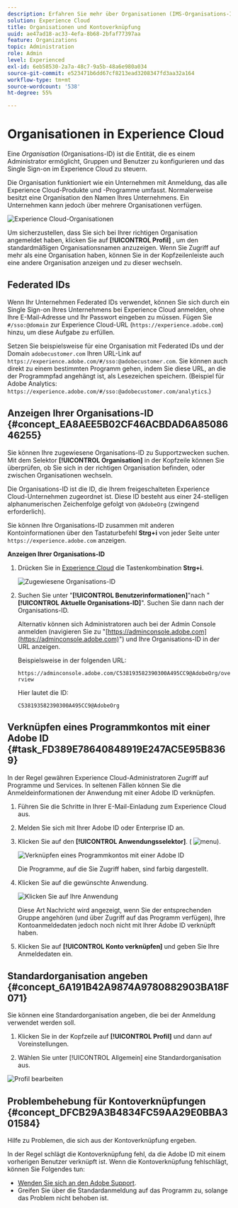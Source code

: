 ```yaml
---
description: Erfahren Sie mehr über Organisationen (IMS-Organisations-ID) und die Verknüpfung von Lösungskonten mit Experience Cloud.
solution: Experience Cloud
title: Organisationen und Kontoverknüpfung
uuid: ae47ad18-ac33-4efa-8b68-2bfaf77397aa
feature: Organizations
topic: Administration
role: Admin
level: Experienced
exl-id: 6eb58530-2a7a-48c7-9a5b-48a6e980a034
source-git-commit: e523471b6dd67cf8213ead3208347fd3aa32a164
workflow-type: tm+mt
source-wordcount: '538'
ht-degree: 55%

---
```


# Organisationen in Experience Cloud

Eine *Organisation* (Organisations-ID) ist die Entität, die es einem Administrator ermöglicht, Gruppen und Benutzer zu konfigurieren und das Single Sign-on im Experience Cloud zu steuern.

Die Organisation funktioniert wie ein Unternehmen mit Anmeldung, das alle Experience Cloud-Produkte und -Programme umfasst. Normalerweise besitzt eine Organisation den Namen Ihres Unternehmens. Ein Unternehmen kann jedoch über mehrere Organisationen verfügen.

![Experience Cloud-Organisationen](../assets/organizations-menu.png)

Um sicherzustellen, dass Sie sich bei Ihrer richtigen Organisation angemeldet haben, klicken Sie auf **[!UICONTROL Profil]** , um den standardmäßigen Organisationsnamen anzuzeigen. Wenn Sie Zugriff auf mehr als eine Organisation haben, können Sie in der Kopfzeilenleiste auch eine andere Organisation anzeigen und zu dieser wechseln.

## Federated IDs

Wenn Ihr Unternehmen Federated IDs verwendet, können Sie sich durch ein Single Sign-on Ihres Unternehmens bei Experience Cloud anmelden, ohne Ihre E-Mail-Adresse und Ihr Passwort eingeben zu müssen. Fügen Sie `#/sso:@domain` zur Experience Cloud-URL (`https://experience.adobe.com`) hinzu, um diese Aufgabe zu erfüllen.

Setzen Sie beispielsweise für eine Organisation mit Federated IDs und der Domain `adobecustomer.com` Ihren URL-Link auf `https://experience.adobe.com/#/sso:@adobecustomer.com`. Sie können auch direkt zu einem bestimmten Programm gehen, indem Sie diese URL, an die der Programmpfad angehängt ist, als Lesezeichen speichern. (Beispiel für Adobe Analytics: `https://experience.adobe.com/#/sso:@adobecustomer.com/analytics`.)

## Anzeigen Ihrer Organisations-ID {#concept_EA8AEE5B02CF46ACBDAD6A8508646255}

Sie können Ihre zugewiesene Organisations-ID zu Supportzwecken suchen. Mit dem Selektor **[!UICONTROL Organisation]** in der Kopfzeile können Sie überprüfen, ob Sie sich in der richtigen Organisation befinden, oder zwischen Organisationen wechseln.

Die Organisations-ID ist die ID, die Ihrem freigeschalteten Experience Cloud-Unternehmen zugeordnet ist. Diese ID besteht aus einer 24-stelligen alphanumerischen Zeichenfolge gefolgt von `@AdobeOrg` (zwingend erforderlich).

Sie können Ihre Organisations-ID zusammen mit anderen Kontoinformationen über den Tastaturbefehl **Strg+i** von jeder Seite unter `https://experience.adobe.com` anzeigen.

**Anzeigen Ihrer Organisations-ID**

1. Drücken Sie in [Experience Cloud](https://experience.adobe.com) die Tastenkombination **Strg+i**.

   ![Zugewiesene Organisations-ID](../assets/assigned-organization.png)

1. Suchen Sie unter &quot;**[!UICONTROL Benutzerinformationen]**&quot;nach &quot;**[!UICONTROL Aktuelle Organisations-ID]**&quot;. Suchen Sie dann nach der Organisations-ID.

   Alternativ können sich Administratoren auch bei der Admin Console anmelden (navigieren Sie zu &quot;[https://adminconsole.adobe.com](https://adminconsole.adobe.com)&quot;) und Ihre Organisations-ID in der URL anzeigen.

   Beispielsweise in der folgenden URL:

   `https://adminconsole.adobe.com/C538193582390300A495CC9@AdobeOrg/overview`

   Hier lautet die ID:

   `C538193582390300A495CC9@AdobeOrg`

## Verknüpfen eines Programmkontos mit einer Adobe ID {#task_FD389E78640848919E247AC5E95B8369}

In der Regel gewähren Experience Cloud-Administratoren Zugriff auf Programme und Services. In seltenen Fällen können Sie die Anmeldeinformationen der Anwendung mit einer Adobe ID verknüpfen.

1. Führen Sie die Schritte in Ihrer E-Mail-Einladung zum Experience Cloud aus.

1. Melden Sie sich mit Ihrer Adobe ID oder Enterprise ID an.

1. Klicken Sie auf den **[!UICONTROL Anwendungsselektor]**. ( ![menu](../assets/menu-icon.png)).

   ![Verknüpfen eines Programmkontos mit einer Adobe ID](../assets/solutions-active.png)

   Die Programme, auf die Sie Zugriff haben, sind farbig dargestellt.

1. Klicken Sie auf die gewünschte Anwendung.

   ![Klicken Sie auf Ihre Anwendung](../assets/analytics-link-accounts.png)

   Diese Art Nachricht wird angezeigt, wenn Sie der entsprechenden Gruppe angehören (und über Zugriff auf das Programm verfügen), Ihre Kontoanmeldedaten jedoch noch nicht mit Ihrer Adobe ID verknüpft haben.

1. Klicken Sie auf **[!UICONTROL Konto verknüpfen]** und geben Sie Ihre Anmeldedaten ein.

## Standardorganisation angeben {#concept_6A191B42A9874A9780882903BA18F071}

Sie können eine Standardorganisation angeben, die bei der Anmeldung verwendet werden soll.

1. Klicken Sie in der Kopfzeile auf **[!UICONTROL Profil]** und dann auf Voreinstellungen.

1. Wählen Sie unter [!UICONTROL Allgemein] eine Standardorganisation aus.


![Profil bearbeiten](../assets/edit-profile.png)

## Problembehebung für Kontoverknüpfungen {#concept_DFCB29A3B4834FC59AA29E0BBA301584}

Hilfe zu Problemen, die sich aus der Kontoverknüpfung ergeben.

In der Regel schlägt die Kontoverknüpfung fehl, da die Adobe ID mit einem vorherigen Benutzer verknüpft ist. Wenn die Kontoverknüpfung fehlschlägt, können Sie Folgendes tun:

* [Wenden Sie sich an den Adobe Support](https://experienceleague.adobe.com/?support-solution=General&amp;lang=de#support).
* Greifen Sie über die Standardanmeldung auf das Programm zu, solange das Problem nicht behoben ist.
